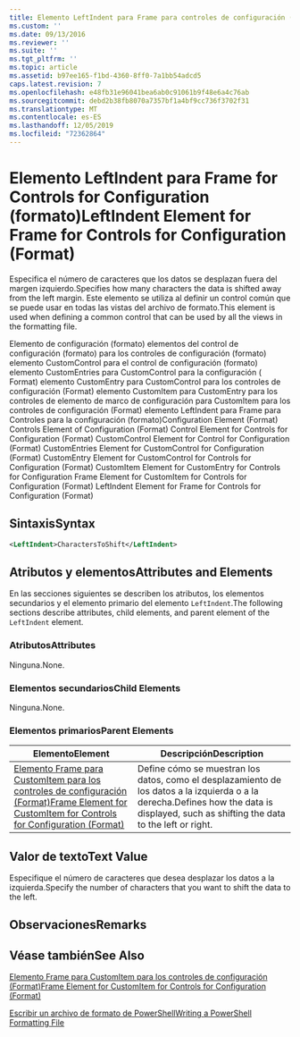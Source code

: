 ```yaml
---
title: Elemento LeftIndent para Frame para controles de configuración (Format) | Microsoft Docs
ms.custom: ''
ms.date: 09/13/2016
ms.reviewer: ''
ms.suite: ''
ms.tgt_pltfrm: ''
ms.topic: article
ms.assetid: b97ee165-f1bd-4360-8ff0-7a1bb54adcd5
caps.latest.revision: 7
ms.openlocfilehash: e48fb31e96041bea6ab0c91061b9f48e6a4c76ab
ms.sourcegitcommit: debd2b38fb8070a7357bf1a4bf9cc736f3702f31
ms.translationtype: MT
ms.contentlocale: es-ES
ms.lasthandoff: 12/05/2019
ms.locfileid: "72362864"
---
```

# <a name="leftindent-element-for-frame-for-controls-for-configuration-format"></a><span data-ttu-id="56cfc-102">Elemento LeftIndent para Frame for Controls for Configuration (formato)</span><span class="sxs-lookup"><span data-stu-id="56cfc-102">LeftIndent Element for Frame for Controls for Configuration (Format)</span></span>

<span data-ttu-id="56cfc-103">Especifica el número de caracteres que los datos se desplazan fuera del margen izquierdo.</span><span class="sxs-lookup"><span data-stu-id="56cfc-103">Specifies how many characters the data is shifted away from the left margin.</span></span> <span data-ttu-id="56cfc-104">Este elemento se utiliza al definir un control común que se puede usar en todas las vistas del archivo de formato.</span><span class="sxs-lookup"><span data-stu-id="56cfc-104">This element is used when defining a common control that can be used by all the views in the formatting file.</span></span>

<span data-ttu-id="56cfc-105">Elemento de configuración (formato) elementos del control de configuración (formato) para los controles de configuración (formato) elemento CustomControl para el control de configuración (formato) elemento CustomEntries para CustomControl para la configuración ( Format) elemento CustomEntry para CustomControl para los controles de configuración (Format) elemento CustomItem para CustomEntry para los controles de elemento de marco de configuración para CustomItem para los controles de configuración (Format) elemento LeftIndent para Frame para Controles para la configuración (formato)</span><span class="sxs-lookup"><span data-stu-id="56cfc-105">Configuration Element (Format) Controls Element of Configuration (Format) Control Element for Controls for Configuration (Format) CustomControl Element for Control for Configuration (Format) CustomEntries Element for CustomControl for Configuration (Format) CustomEntry Element for CustomControl for Controls for Configuration (Format) CustomItem Element for CustomEntry for Controls for Configuration Frame Element for CustomItem for Controls for Configuration (Format) LeftIndent Element for Frame for Controls for Configuration (Format)</span></span>

## <a name="syntax"></a><span data-ttu-id="56cfc-106">Sintaxis</span><span class="sxs-lookup"><span data-stu-id="56cfc-106">Syntax</span></span>

```xml
<LeftIndent>CharactersToShift</LeftIndent>
```

## <a name="attributes-and-elements"></a><span data-ttu-id="56cfc-107">Atributos y elementos</span><span class="sxs-lookup"><span data-stu-id="56cfc-107">Attributes and Elements</span></span>

<span data-ttu-id="56cfc-108">En las secciones siguientes se describen los atributos, los elementos secundarios y el elemento primario del elemento `LeftIndent`.</span><span class="sxs-lookup"><span data-stu-id="56cfc-108">The following sections describe attributes, child elements, and parent element of the `LeftIndent` element.</span></span>

### <a name="attributes"></a><span data-ttu-id="56cfc-109">Atributos</span><span class="sxs-lookup"><span data-stu-id="56cfc-109">Attributes</span></span>

<span data-ttu-id="56cfc-110">Ninguna.</span><span class="sxs-lookup"><span data-stu-id="56cfc-110">None.</span></span>

### <a name="child-elements"></a><span data-ttu-id="56cfc-111">Elementos secundarios</span><span class="sxs-lookup"><span data-stu-id="56cfc-111">Child Elements</span></span>

<span data-ttu-id="56cfc-112">Ninguna.</span><span class="sxs-lookup"><span data-stu-id="56cfc-112">None.</span></span>

### <a name="parent-elements"></a><span data-ttu-id="56cfc-113">Elementos primarios</span><span class="sxs-lookup"><span data-stu-id="56cfc-113">Parent Elements</span></span>

|<span data-ttu-id="56cfc-114">Elemento</span><span class="sxs-lookup"><span data-stu-id="56cfc-114">Element</span></span>|<span data-ttu-id="56cfc-115">Descripción</span><span class="sxs-lookup"><span data-stu-id="56cfc-115">Description</span></span>|
|-------------|-----------------|
|[<span data-ttu-id="56cfc-116">Elemento Frame para CustomItem para los controles de configuración (Format)</span><span class="sxs-lookup"><span data-stu-id="56cfc-116">Frame Element for CustomItem for Controls for Configuration (Format)</span></span>](./frame-element-for-customitem-for-controls-for-configuration-format.md)|<span data-ttu-id="56cfc-117">Define cómo se muestran los datos, como el desplazamiento de los datos a la izquierda o a la derecha.</span><span class="sxs-lookup"><span data-stu-id="56cfc-117">Defines how the data is displayed, such as shifting the data to the left or right.</span></span>|

## <a name="text-value"></a><span data-ttu-id="56cfc-118">Valor de texto</span><span class="sxs-lookup"><span data-stu-id="56cfc-118">Text Value</span></span>

<span data-ttu-id="56cfc-119">Especifique el número de caracteres que desea desplazar los datos a la izquierda.</span><span class="sxs-lookup"><span data-stu-id="56cfc-119">Specify the number of characters that you want to shift the data to the left.</span></span>

## <a name="remarks"></a><span data-ttu-id="56cfc-120">Observaciones</span><span class="sxs-lookup"><span data-stu-id="56cfc-120">Remarks</span></span>

## <a name="see-also"></a><span data-ttu-id="56cfc-121">Véase también</span><span class="sxs-lookup"><span data-stu-id="56cfc-121">See Also</span></span>

[<span data-ttu-id="56cfc-122">Elemento Frame para CustomItem para los controles de configuración (Format)</span><span class="sxs-lookup"><span data-stu-id="56cfc-122">Frame Element for CustomItem for Controls for Configuration (Format)</span></span>](./frame-element-for-customitem-for-controls-for-configuration-format.md)

[<span data-ttu-id="56cfc-123">Escribir un archivo de formato de PowerShell</span><span class="sxs-lookup"><span data-stu-id="56cfc-123">Writing a PowerShell Formatting File</span></span>](./writing-a-powershell-formatting-file.md)
